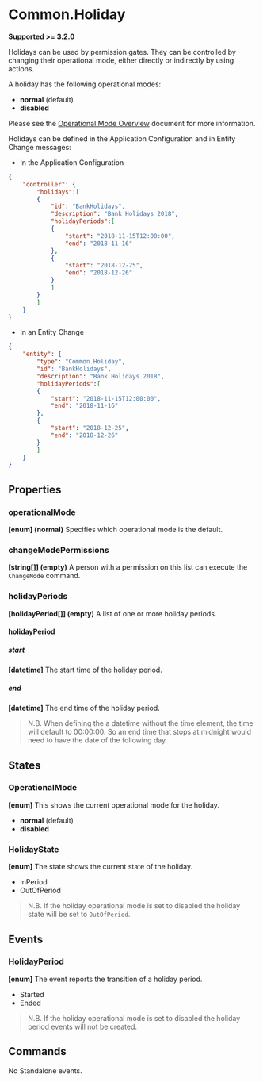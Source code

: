 # Common.Holiday

**Supported >= 3.2.0**

Holidays can be used by permission gates. They can be controlled by changing their operational mode, either directly or indirectly by using actions.

A holiday has the following operational modes:

- **normal** (default)
- **disabled**

Please see the [Operational Mode Overview](../ApplicationConfiguration/ModeOverview.md) document for more information.

Holidays can be defined in the Application Configuration and in Entity Change messages:

- In the Application Configuration

````json
{
    "controller": {
        "holidays":[
        {
            "id": "BankHolidays",
            "description": "Bank Holidays 2018",
            "holidayPeriods":[
            {
                "start": "2018-11-15T12:00:00",
                "end": "2018-11-16"
            },
            {
                "start": "2018-12-25",
                "end": "2018-12-26"
            }
            ]
        }
        ]
    }
}
````

- In an Entity Change

````json
{
    "entity": {
        "type": "Common.Holiday",
        "id": "BankHolidays",
        "description": "Bank Holidays 2018",
        "holidayPeriods":[
        {
            "start": "2018-11-15T12:00:00",
            "end": "2018-11-16"
        },
        {
            "start": "2018-12-25",
            "end": "2018-12-26"
        }
        ]
    }
}
````

## Properties

### operationalMode

**[enum] (normal)** Specifies which operational mode is the default.

### changeModePermissions

**[string[]] (empty)** A person with a permission on this list can execute the `ChangeMode` command.

### holidayPeriods

**[holidayPeriod[]] (empty)** A list of one or more holiday periods.

#### holidayPeriod

##### start

**[datetime]** The start time of the holiday period.

##### end

**[datetime]** The end time of the holiday period.

>N.B. When defining the a datetime without the time element, the time will default to 00:00:00. So an end time that stops at midnight would need to have the date of the following day.

## States

### OperationalMode

**[enum]** This shows the current operational mode for the holiday.

- **normal** (default)
- **disabled**

### HolidayState

**[enum]** The state shows the current state of the holiday.

- InPeriod
- OutOfPeriod

>N.B. If the holiday operational mode is set to disabled the holiday state will be set to `OutOfPeriod`.

## Events

### HolidayPeriod

**[enum]** The event reports the transition of a holiday period.

- Started
- Ended

>N.B. If the holiday operational mode is set to disabled the holiday period events will not be created.

## Commands

No Standalone events.
